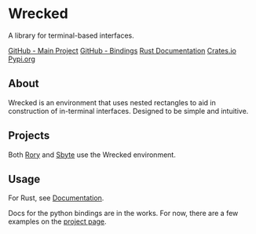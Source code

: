 # Wrecked
A library for terminal-based interfaces.

[GitHub - Main Project](/git/wrecked)
[GitHub - Bindings](/git/wrecked_bindings)
[Rust Documentation](https://docs.rs/wrecked/)
[Crates.io](https://crates.io/crates/wrecked/)
[Pypi.org](https://pypi.org/project/wrecked)

## About
Wrecked is an environment that uses nested rectangles to aid in construction of in-terminal interfaces. Designed to be simple and intuitive.

## Projects
Both [Rory](/software/rory) and [Sbyte](/software/sbyte) use the Wrecked environment.

## Usage
For Rust, see [Documentation](https://docs.rs/wrecked/).

Docs for the python bindings are in the works. For now, there are a few examples on the [project page](/git/wrecked).
